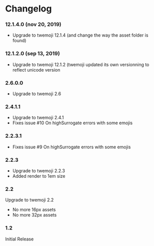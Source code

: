 # Changelog
<script async src="https://pagead2.googlesyndication.com/pagead/js/adsbygoogle.js"></script>

### 12.1.4.0 (nov 20, 2019)

 - Upgrade to twemoji 12.1.4 (and change the way the asset folder is found)
 
### 12.1.2.0 (sep 13, 2019)

 - Upgrade to twemoji 12.1.2
(twemoji updated its own versionning to reflect unicode version

### 2.6.0.0

 - Upgrade to twemoji 2.6

### 2.4.1.1

 - Upgrade to twemoji 2.4.1
 - Fixes issue #10 On highSurrogate errors with some emojis

### 2.2.3.1

 - Fixes issue #9 On highSurrogate errors with some emojis
 
### 2.2.3

 - Upgrade to twemoji 2.2.3
 - Added render to 1em size

### 2.2

Upgrade to twemoji 2.2

 - No more 16px assets
 - No more 32px assets

### 1.2

Initial Release

<!-- github-footer -->
<ins class="adsbygoogle"
     style="display:block"
     data-ad-client="ca-pub-5683856818165673"
     data-ad-slot="7112837565"
     data-ad-format="auto"
     data-full-width-responsive="true"></ins>


	 
<script>
     (adsbygoogle = window.adsbygoogle || []).push({
          google_ad_client: "ca-pub-5683856818165673",
          enable_page_level_ads: true
     });
</script>